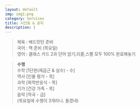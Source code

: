 ```yaml
---
layout: default
img: img1.png
category: Services
title: 시간표 & 공지
description: |
---
```

  
     
  > 체육 : 배드민턴 준비           
  > 국어 : 책 준비 (목요일)         
  > 영어 : 클래스 카드 2과 단어 암기,리콜,스펠 모두 100% 완료해놓기      
     
  > **수행**      
  > 수학 [1단원(제곱근 & 실수) - 수]    
  > 역사 [인물 평가 - 목]      
  > 과학 [화학반응식 - 목]      
  > 기가 [건강 가족 - 목]     
  > 음악 [작곡 - 금]      
  > (목요일에 수행이 3개라니. 돌겠네)   